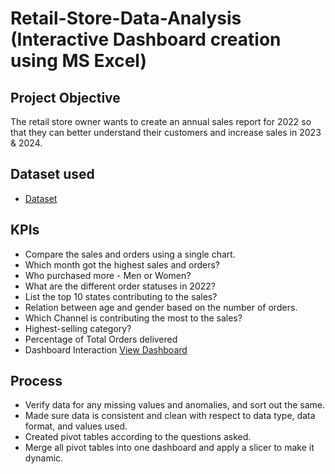 # Retail-Store-Data-Analysis (Interactive Dashboard creation using MS Excel)
## Project Objective
The retail store owner wants to create an annual sales report for 2022 so that they can better understand their customers and increase sales in 2023 & 2024.

## Dataset used 

- <a href = "https://github.com/priyanshu50575/Retail-Store-Data-Analysis-in-Excel/blob/main/Retail%20Store%20Data%20Analysis.xlsx">Dataset</a>

## KPIs

- Compare the sales and orders using a single chart.
- Which month got the highest sales and orders?
- Who purchased more - Men or Women?
- What are the different order statuses in 2022?
- List the top 10 states contributing to the sales?
- Relation between age and gender based on the number of orders.
- Which Channel is contributing the most to the sales?
- Highest-selling category?
- Percentage of Total Orders delivered
- Dashboard Interaction <a href="https://github.com/priyanshu50575/Retail-Store-Data-Analysis-in-Excel/blob/main/Retail%20Store%20Annual%20Report.PNG"> View Dashboard </a>

## Process

- Verify data for any missing values and anomalies, and sort out the same.
- Made sure data is consistent and clean with respect to data type, data format, and values used.
- Created pivot tables according to the questions asked.
- Merge all pivot tables into one dashboard and apply a slicer to make it dynamic.

